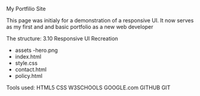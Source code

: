 My Portfilio Site

This page was initialy for a demonstration of a responsive UI. 
It now serves as my first and and basic portfolio as a new web developer

The structure: 
3.10 Responsive UI Recreation
  + assets
    -hero.png
  + index.html
  + style.css
  + contact.html
  + policy.html

Tools used:
HTML5
CSS
W3SCHOOLS
GOOGLE.com
GITHUB
GIT
